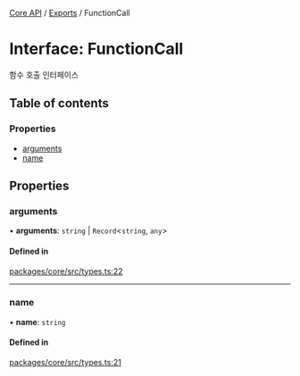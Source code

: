 [Core API](../../) / [Exports](../modules) / FunctionCall

# Interface: FunctionCall

함수 호출 인터페이스

## Table of contents

### Properties

- [arguments](FunctionCall#arguments)
- [name](FunctionCall#name)

## Properties

### arguments

• **arguments**: `string` \| `Record`\<`string`, `any`\>

#### Defined in

[packages/core/src/types.ts:22](https://github.com/robotaio/robota/blob/c397724a2d06d66ad71d874519312f9bbb9b1d70/packages/core/src/types.ts#L22)

___

### name

• **name**: `string`

#### Defined in

[packages/core/src/types.ts:21](https://github.com/robotaio/robota/blob/c397724a2d06d66ad71d874519312f9bbb9b1d70/packages/core/src/types.ts#L21)
